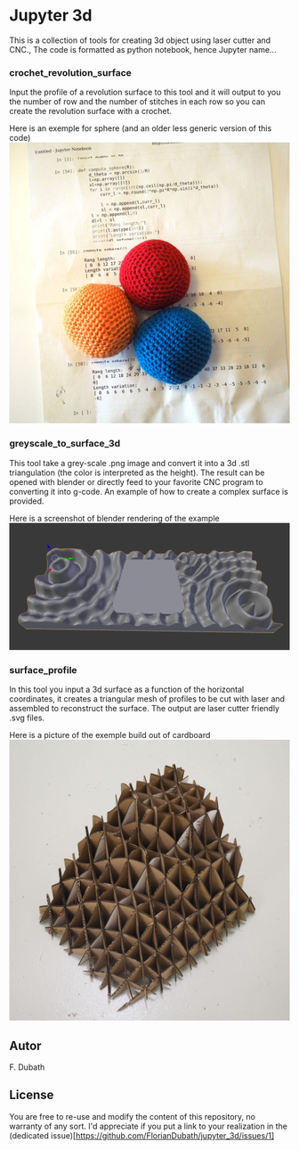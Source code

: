 # Jupyter 3d

This is a collection of tools for creating 3d object using laser cutter and CNC., The code is formatted as python notebook, hence Jupyter name...

### crochet_revolution_surface
Input the profile of a revolution surface to this tool and it will output to you the number of row and the number of stitches in each row so you can create the revolution surface with a crochet.

Here is an exemple for sphere (and an older less generic version of this code)
![Crochetted jungling balls](https://github.com/FlorianDubath/jupyter_3d/blob/main/crochet_revolution_surface/jungling.jpg?raw=true)

### greyscale_to_surface_3d

This tool take a grey-scale .png image and convert it into a 3d .stl triangulation (the color is interpreted as the height). The result can be opened with blender or directly feed to your favorite CNC program to converting it into g-code. An example of how to create a complex surface is provided.

Here is a screenshot of blender rendering of the example
![3D from .stl](https://github.com/FlorianDubath/jupyter_3d/blob/main/greyscale_to_surface_3d/Screenshot_1.png?raw=true)

### surface_profile

In this tool you input a 3d surface as a function of the horizontal coordinates, it creates a triangular mesh of profiles to be cut with laser and assembled to reconstruct the surface. 
The output are laser cutter friendly .svg files.

Here is a picture of the exemple build out of cardboard
![Cardboard result](https://github.com/FlorianDubath/jupyter_3d/blob/main/surface_profile/example_cardboard.jpg?raw=true)

## Autor

F. Dubath

## License

You are free to re-use and modify the content of this repository, no warranty of any sort. I'd appreciate if you put a link to your realization in the (dedicated issue)[https://github.com/FlorianDubath/jupyter_3d/issues/1]
